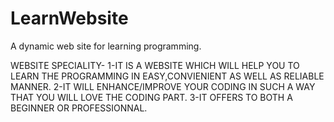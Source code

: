 # LearnWebsite
A dynamic web site for learning programming.

WEBSITE SPECIALITY-
1-IT IS A WEBSITE WHICH WILL HELP YOU TO LEARN THE PROGRAMMING IN EASY,CONVIENIENT AS WELL AS RELIABLE MANNER.
2-IT WILL ENHANCE/IMPROVE YOUR CODING IN SUCH A WAY THAT YOU WILL LOVE THE CODING PART.
3-IT OFFERS TO BOTH A BEGINNER OR PROFESSIONNAL.
